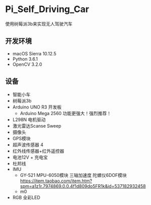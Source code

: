 # Pi_Self_Driving_Car
使用树莓派3b来实现无人驾驶汽车


## 开发环境
* macOS Sierra 10.12.5 
* Python 3.6.1
* OpenCV 3.2.0

## 设备
- 智能小车
- 树莓派3b
- Arduino UNO R3 开发板
    - Arduino Mega 2560 功能更强大！强烈推荐！
- L298N 电机驱动
- 激光雷达Scanse Sweep
- 摄像头
- GPS模块
- 超声波传感器 4
- 红外线传感器+红外遥控器
- 电池12V + 充电宝
- 杜邦线
- IMU
    - GY-521 MPU-6050模块 三轴加速度 陀螺仪6DOF模块 https://item.taobao.com/item.htm?spm=a1z1r.7974869.0.0.4f1d809do5FR1k&id=537182932458
    - m0
- RGB 全彩LED   